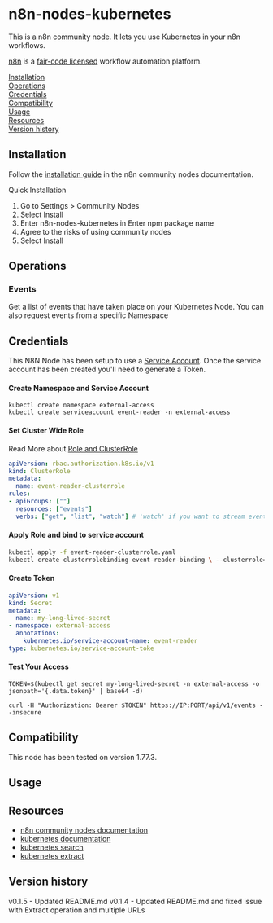 # n8n-nodes-kubernetes

This is a n8n community node. It lets you use Kubernetes in your n8n workflows.


[n8n](https://n8n.io/) is a [fair-code licensed](https://docs.n8n.io/reference/license/) workflow automation platform.

[Installation](#installation)  
[Operations](#operations)  
[Credentials](#credentials)  <!-- delete if no auth needed -->  
[Compatibility](#compatibility)  
[Usage](#usage)  <!-- delete if not using this section -->  
[Resources](#resources)  
[Version history](#version-history)  <!-- delete if not using this section -->  

## Installation

Follow the [installation guide](https://docs.n8n.io/integrations/community-nodes/installation/) in the n8n community nodes documentation.

Quick Installation

  1.  Go to Settings > Community Nodes
  2. Select Install
  3. Enter n8n-nodes-kubernetes in Enter npm package name
  4. Agree to the risks of using community nodes
  5. Select Install


## Operations

### Events

Get a list of events that have taken place on your Kubernetes Node. You can also request events from a specific Namespace

## Credentials

This N8N Node has been setup to use a [Service Account](https://kubernetes.io/docs/concepts/security/service-accounts/). Once the service account has been created you'll need to generate a Token. 


#### Create Namespace and Service Account

```
kubectl create namespace external-access
kubectl create serviceaccount event-reader -n external-access
```

#### Set Cluster Wide Role

Read More about [Role and ClusterRole](https://kubernetes.io/docs/reference/access-authn-authz/rbac/#role-and-clusterrole)

```yaml
apiVersion: rbac.authorization.k8s.io/v1
kind: ClusterRole
metadata:
  name: event-reader-clusterrole
rules:
- apiGroups: [""]
  resources: ["events"]
  verbs: ["get", "list", "watch"] # 'watch' if you want to stream events
```


#### Apply Role and bind to service account

```bash
kubectl apply -f event-reader-clusterrole.yaml 
kubectl create clusterrolebinding event-reader-binding \ --clusterrole=event-reader-clusterrole \ --serviceaccount=external-access:event-reader
```

#### Create Token

```yaml
apiVersion: v1 
kind: Secret
metadata:
  name: my-long-lived-secret
- namespace: external-access
  annotations:
    kubernetes.io/service-account-name: event-reader
type: kubernetes.io/service-account-toke
```

#### Test Your Access

```
TOKEN=$(kubectl get secret my-long-lived-secret -n external-access -o jsonpath='{.data.token}' | base64 -d)
```


```
curl -H "Authorization: Bearer $TOKEN" https://IP:PORT/api/v1/events --insecure
```


## Compatibility

This node has been tested on version 1.77.3.

## Usage


## Resources

* [n8n community nodes documentation](https://docs.n8n.io/integrations/community-nodes/)
* [kubernetes documentation](https://docs.tavily.com/welcome) 
* [kubernetes search](https://docs.tavily.com/api-reference/endpoint/search)
* [kubernetes extract](https://docs.tavily.com/api-reference/endpoint/extract)

## Version history

v0.1.5 - Updated README.md
v0.1.4 - Updated README.md and fixed issue with Extract operation and multiple URLs

